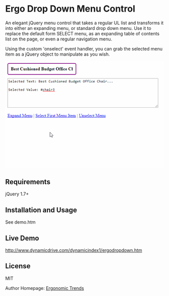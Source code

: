 # Ergo Drop Down Menu Control
An elegant jQuery menu control that takes a regular UL list and transforms it into either an expanding menu, or standard drop down menu. Use it to replace the default form SELECT menu, as an expanding table of contents list on the page, or even a regular navigation menu.

Using the custom 'onselect' event handler, you can grab the selected menu item as a jQuery object to manipulate as you wish.

![Simple CSS Button Hover Effects](ergomenu.gif?raw=true "Simple CSS Button Hover Effects")

## Requirements ##

jQuery 1.7+

## Installation and Usage ##

See demo.htm

## Live Demo ##

http://www.dynamicdrive.com/dynamicindex1/ergodropdown.htm

## License ##

MIT

Author Homepage: [Ergonomic Trends](http://ergonomictrends.com/)
